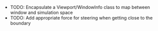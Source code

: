- TODO: Encapsulate a Viewport/WindowInfo class to map between window and simulation space
- TODO: Add appropriate force for steering when getting close to the boundary